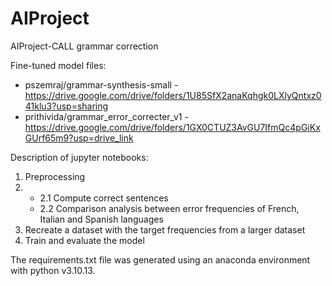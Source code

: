 # AIProject
AIProject-CALL grammar correction 

Fine-tuned model files:
- pszemraj/grammar-synthesis-small - https://drive.google.com/drive/folders/1U85SfX2anaKqhgk0LXlyQntxz041klu3?usp=sharing
- prithivida/grammar_error_correcter_v1 - https://drive.google.com/drive/folders/1GX0CTUZ3AvGU7IfmQc4pGiKxGUrf65m9?usp=drive_link

Description of jupyter notebooks:
1. Preprocessing
2. - 2.1 Compute correct sentences
   - 2.2 Comparison analysis between error frequencies of French, Italian and Spanish languages
4. Recreate a dataset with the target frequencies from a larger dataset
5. Train and evaluate the model

The requirements.txt file was generated using an anaconda environment with python v3.10.13.
